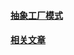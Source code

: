 #### [抽象工厂模式](http://designpatternsphp.readthedocs.org/en/latest/Creational/AbstractFactory/README.html)
#### [相关文章](http://angusty.com/2015/01/11/design-patterns-of-php.html#title162)